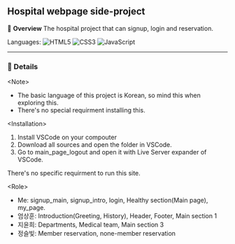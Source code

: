 
## Hospital webpage side-project


:pushpin: **Overview**
The hospital project that can signup, login and reservation.

Languages: ![HTML5](https://img.shields.io/badge/html5-%23E34F26.svg?style=for-the-badge&logo=html5&logoColor=white) ![CSS3](https://img.shields.io/badge/css3-%231572B6.svg?style=for-the-badge&logo=css3&logoColor=white)  ![JavaScript](https://img.shields.io/badge/javascript-%23323330.svg?style=for-the-badge&logo=javascript&logoColor=%23F7DF1E)

<hr>

### :pushpin: Details
\<Note\>
- The basic language of this project is Korean, so mind this when exploring this.
- There's no special requirment installing this.

\<Installation\>
1. Install VSCode on your compouter
2. Download all sources and open the folder in VSCode.
3. Go to main_page_logout and open it with Live Server expander of VSCode.

There's no specific requirment to run this site.

\<Role\>
+ Me: signup_main, signup_intro, login, Healthy section(Main page), my_page.
+ 엄상훈: Introduction(Greeting, History), Header, Footer, Main section 1
+ 지윤희: Departments, Medical team, Main section 3
+ 정슬빛: Member reservation, none-member reservation
